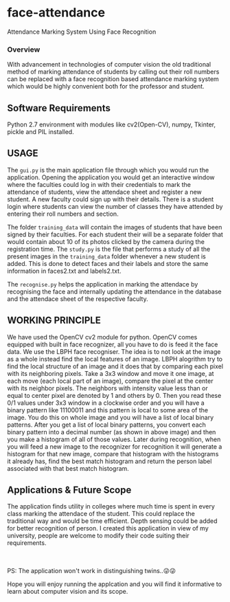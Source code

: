 # face-attendance
Attendance Marking System Using Face Recognition

<h3>Overview</h3>

With advancement in technologies of computer vision the old traditional method of marking attendance of students by calling out their roll numbers can be replaced with a face recognition based attendance marking system which would be highly convenient both for the professor and student.

Software Requirements
-------------------
Python 2.7 environment with modules like cv2(Open-CV), numpy, Tkinter, pickle and PIL installed.

USAGE
------
The `gui.py` is the main application file through which you would run the application. Opening the application you would get an interactive window where the faculties could log in with their credentials to mark the attendance of students, view the attendace sheet and register a new student. A new faculty could sign up with their details. There is a student login where students can view the number of classes they have attended by entering their roll numbers and section.

The folder `training_data` will contain the images of students that have been signed by their faculties. For each student their will be a separate folder that would contain about 10 of its photos clicked by the camera during the registration time. The `study.py` is the file that performs a study of all the present images in the `training_data` folder whenever a new student is added. This is done to detect faces and their labels and store the same information in faces2.txt and labels2.txt.    

The `recognise.py` helps the application in marking the attendace by recognising the face and internally updating the attendance in the database and the attendace sheet of the respective faculty.


WORKING PRINCIPLE
---------------------
We have used the OpenCV cv2 module for python. OpenCV comes equipped with built in face recognizer, all you have to do is feed it the face data. We use the LBPH face recogniser. The idea is to not look at the image as a whole instead find the local features of an image. LBPH alogrithm try to find the local structure of an image and it does that by comparing each pixel with its neighboring pixels. Take a 3x3 window and move it one image, at each move (each local part of an image), compare the pixel at the center with its neighbor pixels. The neighbors with intensity value less than or equal to center pixel are denoted by 1 and others by 0. Then you read these 0/1 values under 3x3 window in a clockwise order and you will have a binary pattern like 11100011 and this pattern is local to some area of the image. You do this on whole image and you will have a list of local binary patterns. After you get a list of local binary patterns, you convert each binary pattern into a decimal number (as shown in above image) and then you make a histogram of all of those values. 
Later during recognition, when you will feed a new image to the recognizer for recognition it will generate a histogram for that new image, compare that histogram with the histograms it already has, find the best match histogram and return the person label associated with that best match histogram. 

Applications & Future Scope
----------------------------
The application finds utility in colleges where much time is spent in every class marking the attendace of the student. This could replace the traditional way and would be time efficient. Depth sensing could be added for better recognition of person. I created this application in view of my university, people are welcome to modify their code suiting their requirements.

<br><br>
PS: The application won't work in distinguishing twins..:stuck_out_tongue_winking_eye::stuck_out_tongue_winking_eye:

Hope you will enjoy running the applcation and you will find it informative to learn about computer vision and its scope.
